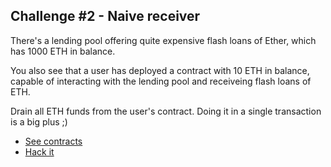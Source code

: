 ## Challenge #2 - Naive receiver

There's a lending pool offering quite expensive flash loans of Ether, which has 1000 ETH in balance.

You also see that a user has deployed a contract with 10 ETH in balance, capable of interacting with the lending pool and receiveing flash loans of ETH.

Drain all ETH funds from the user's contract. Doing it in a single transaction is a big plus ;)

- [See contracts](https://github.com/tinchoabbate/damn-vulnerable-defi/tree/v2.0.0/contracts/naive-receiver)
- [Hack it](https://github.com/tinchoabbate/damn-vulnerable-defi/blob/v2.0.0/test/naive-receiver/naive-receiver.challenge.js)